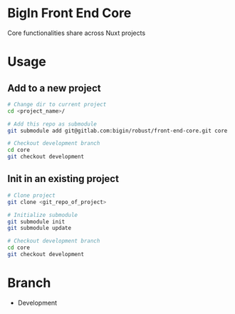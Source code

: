 # BigIn Front End Core

Core functionalities share across Nuxt projects

# Usage

## Add to a new project

```zsh
# Change dir to current project
cd <project_name>/

# Add this repo as submodule
git submodule add git@gitlab.com:bigin/robust/front-end-core.git core

# Checkout development branch
cd core
git checkout development
```

## Init in an existing project

```zsh
# Clone project
git clone <git_repo_of_project>

# Initialize submodule
git submodule init
git submodule update

# Checkout development branch
cd core
git checkout development

```

# Branch

- Development
